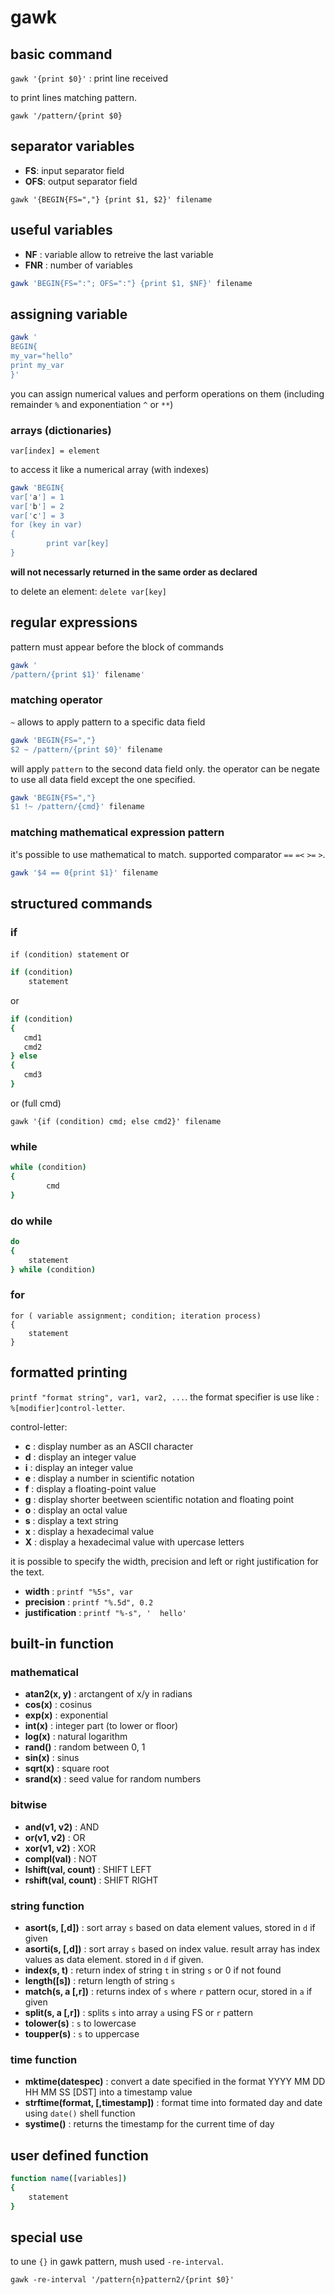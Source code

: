 # gawk

## basic command

`gawk '{print $0}'` : print line received

to print lines matching pattern.

`gawk '/pattern/{print $0}`

## separator variables

* __FS__: input separator field
* __OFS__: output separator field

`gawk '{BEGIN{FS=","} {print $1, $2}' filename`

## useful variables

* __NF__ : variable allow to retreive the last variable
* __FNR__ : number of variables

```bash
gawk 'BEGIN{FS=":"; OFS=":"} {print $1, $NF}' filename
```

## assigning variable

```bash
gawk '
BEGIN{
my_var="hello"
print my_var
}'
```

you can assign numerical values and perform operations on them (including remainder `%` and exponentiation `^` or `**`)

### arrays (dictionaries)

`var[index] = element`

to access it like a numerical array (with indexes)

```bash
gawk 'BEGIN{
var['a'] = 1
var['b'] = 2
var['c'] = 3
for (key in var)
{
        print var[key]
}
```
**will not necessarly returned in the same order as declared**

to delete an element: `delete var[key]`

## regular expressions

pattern must appear before the block of commands

```bash
gawk '
/pattern/{print $1}' filename'
```

### matching operator

`~` allows to apply pattern to a specific data field

```bash
gawk 'BEGIN{FS=","}
$2 ~ /pattern/{print $0}' filename
```

will apply `pattern` to the second data field only. the operator can be negate to use all data field except the one specified.

```bash
gawk 'BEGIN{FS=","}
$1 !~ /pattern/{cmd}' filename
```

### matching mathematical expression pattern

it's possible to use mathematical to match. supported comparator `==` `=<` `>=` `>`.

```bash
gawk '$4 == 0{print $1}' filename
```

## structured commands

### if

`if (condition) statement` or

```bash
if (condition)
    statement
```

or

```bash
if (condition)
{
   cmd1
   cmd2
} else
{
   cmd3
}
```

or (full cmd)

`gawk '{if (condition) cmd; else cmd2}' filename`

### while

```bash
while (condition)
{
        cmd
}
```

### do while

```bash
do
{
    statement
} while (condition)
```

### for

```
for ( variable assignment; condition; iteration process)
{
    statement
}
```

## formatted printing

`printf "format string", var1, var2, ...`. the format specifier is use like : `%[modifier]control-letter`.

control-letter:

* __c__ : display number as an ASCII character
* __d__ : display an integer value
* __i__ : display an integer value
* __e__ : display a number in scientific notation
* __f__ : display a floating-point value
* __g__ : display shorter beetween scientific notation and floating point
* __o__ : display an octal value
* __s__ : display a text string
* __x__ : display a hexadecimal value
* __X__ : display a hexadecimal value with upercase letters

it is possible to specify the width, precision and left or right justification for the text.

* __width__ : `printf "%5s", var`
* __precision__ : `printf "%.5d", 0.2`
* __justification__ : `printf "%-s", '  hello'`

## built-in function

### mathematical

* __atan2(x, y)__ : arctangent of x/y in radians
* __cos(x)__ : cosinus
* __exp(x)__ : exponential
* __int(x)__ : integer part (to lower or floor)
* __log(x)__ : natural logarithm
* __rand()__ : random between 0, 1
* __sin(x)__ : sinus
* __sqrt(x)__ : square root
* __srand(x)__ : seed value for random numbers

### bitwise

* __and(v1, v2)__ : AND
* __or(v1, v2)__ : OR
* __xor(v1, v2)__ : XOR
* __compl(val)__ : NOT
* __lshift(val, count)__ : SHIFT LEFT
* __rshift(val, count)__ : SHIFT RIGHT

### string function

* __asort(s, [,d])__ : sort array `s` based on data element values, stored in `d` if given
* __asorti(s, [,d])__ : sort array `s` based on index value. result array has index values as data element. stored in `d` if given.
* __index(s, t)__ : return index of string `t` in string `s` or 0 if not found
* __length([s])__ : return length of string `s`
* __match(s, a [,r])__ : returns index of `s` where `r` pattern ocur, stored in `a` if given
* __split(s, a [,r])__ : splits `s` into array `a` using FS or `r` pattern
* __tolower(s)__ : `s` to lowercase
* __toupper(s)__ : `s` to uppercase

### time function

* __mktime(datespec)__ : convert a date specified in the format YYYY MM DD HH MM SS [DST] into a timestamp value
* __strftime(format, [,timestamp])__ : format time into formated day and date using `date()` shell function
* __systime()__ : returns the timestamp for the current time of day

## user defined function

```bash
function name([variables])
{
    statement
}
```

## special use

to une `{}` in gawk pattern, mush used `-re-interval`.

`gawk -re-interval '/pattern{n}pattern2/{print $0}'`
